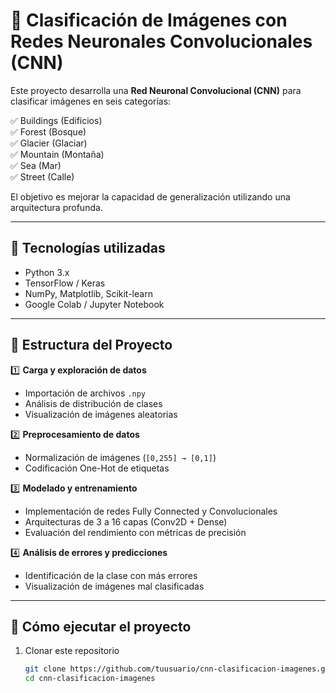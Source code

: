 # 📌 Clasificación de Imágenes con Redes Neuronales Convolucionales (CNN)

Este proyecto desarrolla una **Red Neuronal Convolucional (CNN)** para clasificar imágenes en seis categorías:

✅ Buildings (Edificios)  
✅ Forest (Bosque)  
✅ Glacier (Glaciar)  
✅ Mountain (Montaña)  
✅ Sea (Mar)  
✅ Street (Calle)  

El objetivo es mejorar la capacidad de generalización utilizando una arquitectura profunda.

---

## 📌 Tecnologías utilizadas
- Python 3.x
- TensorFlow / Keras
- NumPy, Matplotlib, Scikit-learn
- Google Colab / Jupyter Notebook

---

## 📌 Estructura del Proyecto
1️⃣ **Carga y exploración de datos**  
   - Importación de archivos `.npy`  
   - Análisis de distribución de clases  
   - Visualización de imágenes aleatorias  

2️⃣ **Preprocesamiento de datos**  
   - Normalización de imágenes (`[0,255] → [0,1]`)  
   - Codificación One-Hot de etiquetas  

3️⃣ **Modelado y entrenamiento**  
   - Implementación de redes Fully Connected y Convolucionales  
   - Arquitecturas de 3 a 16 capas (Conv2D + Dense)  
   - Evaluación del rendimiento con métricas de precisión  

4️⃣ **Análisis de errores y predicciones**  
   - Identificación de la clase con más errores  
   - Visualización de imágenes mal clasificadas  

---

## 📌 Cómo ejecutar el proyecto
1. Clonar este repositorio  
   ```bash
   git clone https://github.com/tuusuario/cnn-clasificacion-imagenes.git
   cd cnn-clasificacion-imagenes
